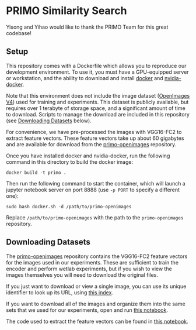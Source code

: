 PRIMO Similarity Search
=======================

Yisong and Yihao would like to thank the PRIMO Team for this great codebase!

Setup
-----
This repository comes with a Dockerfile which allows you to reproduce our
development environment. To use it, you must have a GPU-equipped server or
workstation, and the ability to download and install
[docker](https://www.docker.com/) and
[nvidia-docker](https://github.com/NVIDIA/nvidia-docker).

Note that this environment does not include the image dataset 
([OpenImages V4](https://storage.googleapis.com/openimages/web/download_v4.html)) used for
training and experiments. This dataset is publicly available, but requires over 1 terabyte of storage space, and a
significant amount of time to download. Scripts to manage the download are included in this
repository (see [Downloading Datasets](#downloading-datasets) below).

For convenience, we have pre-processed the images with VGG16-FC2 to extract feature vectors.
These feature vectors take up about 60 gigabytes and are available for download from the 
[primo-openimages](https://github.com/uwmisl/primo-openimages) repository. 

Once you have installed docker and nvidia-docker, run the following command in
this directory to build the docker image:

```
docker build -t primo .
```

Then run the following command to start the container, which will launch a
jupyter notebook server on port 8888 (use `-p PORT` to specify a different one):

```
sudo bash docker.sh -d /path/to/primo-openimages
```

Replace `/path/to/primo-openimages` with the path to the `primo-openimages` repository.


Downloading Datasets
--------------------
The [primo-openimages](https://github.com/uwmisl/primo-openimages) repository contains
the VGG16-FC2 feature vectors for the images used in our experiments. These are sufficient
to train the encoder and perform wetlab experiments, but if you wish to view the images themselves
you will need to download the original files.

If you just want to download or view a single image,
you can use its unique identifier to look up its URL, using
[this index](https://storage.googleapis.com/openimages/2018_04/image_ids_and_rotation.csv).

If you want to download all of the images and organize them into the same sets that we used
for our experiments, open and run [this notebook](notebooks/01_datasets/01_download.ipynb).

The code used to extract the feature vectors can be found in
[this notebook](notebooks/01_datasets/02_extract_features.ipynb).
